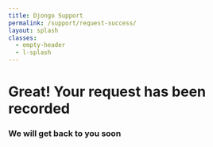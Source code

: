 ```yaml
---
title: Djongo Support
permalink: /support/request-success/
layout: splash
classes:
  - empty-header
  - l-splash
---
```


# Great! Your request has been recorded

### We will get back to you soon
